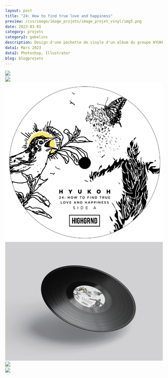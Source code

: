 ```yaml
---
layout: post
title: "24: How to find true love and happiness"
preview: /css/image/image_projets/image_projet_vinyl/img5.png
date: 2023-03-01
category: projets
category2: gobelins
description: Design d'une pochette de vinyle d'un album du groupe HYUKOH
data1: Mars 2023
data2: Photoshop, Illustrator
blog: blogprojets
---
```


<div class="image_container">
<div><img onclick="Zoom(this)" class="img-gallery" src="/css/image/image_projets/image_projet_vinyl/img1.jpg"></div>
<div><img onclick="Zoom(this)" class="img-gallery" src="/css/image/image_projets/image_projet_vinyl/img2.jpg"></div>
</div>

<div class="image_container">
<div><img onclick="Zoom(this)" class="img-gallery" src="/css/image/image_projets/image_projet_vinyl/img3.png"></div>
<div><img onclick="Zoom(this)" class="img-gallery" src="/css/image/image_projets/image_projet_vinyl/img6.png"></div>
</div>


<div class="image_container">
<div><img onclick="Zoom(this)" class="img-gallery" src="/css/image/image_projets/image_projet_vinyl/img4.png"></div>
<div><img onclick="Zoom(this)" class="img-gallery" src="/css/image/image_projets/image_projet_vinyl/img5.png"></div>
</div>
